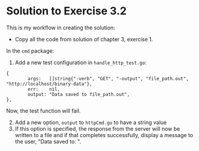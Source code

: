 # Solution to Exercise 3.2

This is my workflow in creating the solution:

- Copy all the code from solution of chapter 3, exercise 1.

In the `cmd` package:

1. Add a new test configuration in `handle_http_test.go`:
```
{
		args:   []string{"-verb", "GET", "-output", "file_path.out", "http://localhost/binary-data"},
		err:    nil,
		output: "Data saved to file_path.out",
},
```

Now, the test function will fail.

2. Add a new option, `output` to `httpCmd.go` to have a string value
3. If this option is specified, the response from the server will now be written to a file and
   if that completes successfully, display a message to the user, "Data saved to: <file path>".
